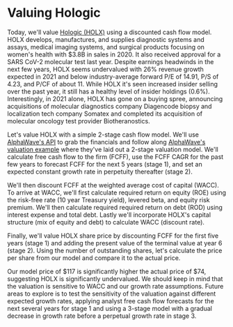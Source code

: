 # Valuing Hologic

Today, we'll value [Hologic (HOLX)](https://www.hologic.com/) using a discounted cash flow model. HOLX develops, manufactures, and supplies diagnostic systems and assays, medical imaging systems, and surgical products focusing on women's health with $3.8B in sales in 2020. It also received approval for a SARS CoV-2 molecular test last year. Despite earnings headwinds in the next few years, HOLX seems undervalued with 26% revenue growth expected in 2021 and below industry-average forward P/E of 14.91, P/S of 4.23, and P/CF of about 11. While HOLX it's seen increased insider selling over the past year, it still has a healthy level of insider holdings (0.6%). Interestingly, in 2021 alone, HOLX has gone on a buying spree, announcing acquisitions of molecular diagnostics company Diagencode biopsy and localization tech company Somatex and completed its acquisition of molecular oncology test provider Biotheranostics. 

Let's value HOLX with a simple 2-stage cash flow model. We'll use [AlphaWave's API](https://www.alphawavedata.com/) to grab the financials and follow along [AlphaWave's valuation example](https://github.com/AlphaWaveData/Jupyter-Notebooks/blob/master/AlphaWave%20Stock%20Valuation%20using%20Free%20Cash%20Flow%20to%20the%20Firm%20example.ipynb) where they've laid out a 2-stage valuation model. We'll calculate free cash flow to the firm (FCFF), use the FCFF CAGR for the past few years to forecast FCFF for the next 5 years (stage 1), and set an expected constant growth rate in perpetuity thereafter (stage 2).

We'll then discount FCFF at the weighted average cost of capital (WACC). To arrive at WACC, we'll first calculate required return on equity (ROE) using the risk-free rate (10 year Treasury yield), levered beta, and equity risk premium. We'll then calculate required required return on debt (ROD) using interest expense and total debt. Lastly we'll incorporate HOLX's capital structure (mix of equity and debt) to calculate WACC (discount rate). 

Finally, we'll value HOLX share price by discounting FCFF for the first five years (stage 1) and adding the present value of the terminal value at year 6 (stage 2). Using the number of outstanding shares, let's calculate the price per share from our model and compare it to the actual price. 

Our model price of \$117 is significantly higher the actual price of \$74, suggesting HOLX is significantly undervalued. We should keep in mind that the valuation is sensitive to WACC and our growth rate assumptions. Future areas to explore is to test the sensitivity of the valuation against different expected growth rates, applying analyst free cash flow forecasts for the next several years for stage 1 and using a 3-stage model with a gradual decrease in growth rate before a perpetual growth rate in stage 3. 
 

